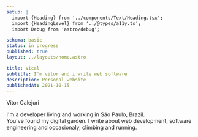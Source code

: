 ```yaml
---
setup: |
  import {Heading} from '../components/Text/Heading.tsx';
  import {HeadingLevel} from '../@types/a11y.ts';
  import Debug from 'astro/debug';

schema: basic
status: in progress
published: true
layout: ../layouts/home.astro

title: Vical
subtitle: I'm vitor and i write web software
description: Personal website
publishedAt: 2021-10-15
---
```


<Heading id="spotlight" className="heading-spotlight" client:idle>Vitor Calejuri</Heading>

<Heading HeadingLevel={HeadingLevel.h2} id="title" className="heading-title">
  I'm a developer living and working in São Paulo, Brazil.
</Heading>

<div id="subtitle" class="heading-subtitle">
  You've found my digital garden. I write about web development,
  software engineering and occasionaly, climbing and running.
</div>
